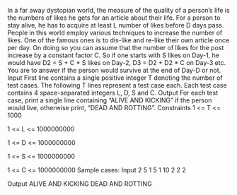 In a far away dystopian world, the measure of the quality of a person’s life is the numbers of likes he gets for an article about their life. For a person to stay alive, he has to acquire at least L number of likes before D days pass.
People in this world employ various techniques to increase the number of likes. One of the famous ones is to dis-like and re-like their own article once per day. On doing so you can assume that the number of likes for the post increase by a constant factor C.
So if one starts with S likes on Day-1, he would have D2 = S + C * S likes on Day-2, D3 = D2 + D2 * C on Day-3 etc. You are to answer if the person would survive at the end of Day-D or not.
Input
First line contains a single positive integer T denoting the number of test cases. The following T lines represent a test case each. Each test case contains 4 space-separated integers L, D, S and C.
Output
For each test case, print a single line containing “ALIVE AND KICKING” if the person would live, otherwise print, “DEAD AND ROTTING”.
Constraints
1 <= T <= 1000

1 <= L <= 1000000000

1 <= D <= 1000000000

1 <= S <= 1000000000

1 <= C <= 1000000000
Sample cases:
Input
2
5 1 5 1
10 2 2 2

Output
ALIVE AND KICKING
DEAD AND ROTTING
